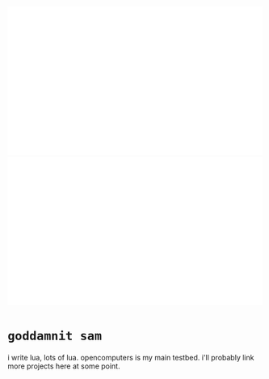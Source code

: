 <img src="https://github.com/lunaboards-dev/github-stats/blob/master/generated/overview.svg#gh-dark-mode-only" />
<img src="https://github.com/lunaboards-dev/github-stats/blob/master/generated/languages.svg#gh-dark-mode-only" />

# `goddamnit sam`
i write lua, lots of lua. opencomputers is my main testbed. i'll probably link more projects here at some point.
